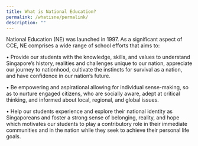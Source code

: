```yaml
---
title: What is National Education?
permalink: /whatisne/permalink/
description: ""
---
```

National Education (NE) was launched in 1997. As a significant aspect of CCE, NE comprises a wide range of school efforts that aims to:

• Provide our students with the knowledge, skills, and values to understand Singapore’s history, realities and challenges unique to our nation, appreciate our journey to nationhood, cultivate the instincts for survival as a nation, and have confidence in our nation’s future.

• Be empowering and aspirational allowing for individual sense-making, so as to nurture engaged citizens, who are socially aware, adept at critical thinking, and informed about local, regional, and global issues.

• Help our students experience and explore their national identity as Singaporeans and foster a strong sense of belonging, reality, and hope which motivates our students to play a contributory role in their immediate communities and in the nation while they seek to achieve their personal life goals.